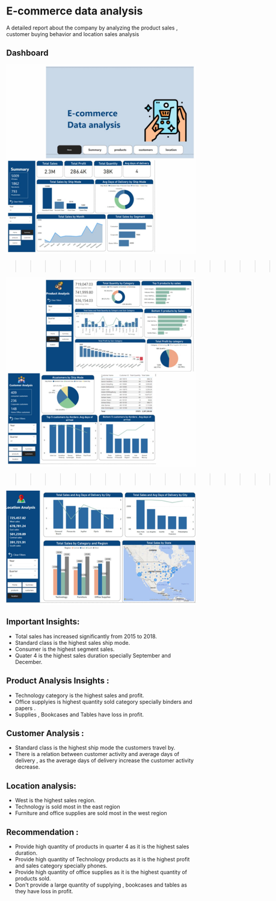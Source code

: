# E-commerce data analysis
A detailed report about the company by analyzing the product sales , customer buying behavior and location sales analysis
## Dashboard
![E-commerce-Data-analysis-project-PowerBi](https://github.com/Arwa988/E-commerce-Data-analysis-project-PowerBi/blob/main/WhatsApp%20Image%202025-01-24%20at%2012.17.08%20PM.jpeg)
>>>>>>>>>>>>>>>>>>>>>>>>>>>>>>>>>>>>>>>>>>>>>>>>>>>>>>>>>                                    >>>>>>>>>>>>>>>>>>>>>>>>>>>>>>>>>>>>>>>>>>>>>>>>>>>>>>>>>>>>>>>>>>>>>>>>>>>>>>>>>
![E-commerce-Data-analysis-project-PowerBi](https://github.com/Arwa988/E-commerce-Data-analysis-project-PowerBi/blob/main/WhatsApp%20Image%202025-01-24%20at%2012.17.08%20PM%20(1).jpeg)
>>>>>>>>>>>>>>>>>>>>>>>>>>>>>>>>>>>>>>>>>>>>>>>>>>>>>>>>>                                    >>>>>>>>>>>>>>>>>>>>>>>>>>>>>>>>>>>>>>>>>>>>>>>>>>>>>>>>>>>>>>>>>>>>>>>>>>>>>>>>>
![E-commerce-Data-analysis-project-PowerBi](https://github.com/Arwa988/E-commerce-Data-analysis-project-PowerBi/blob/main/WhatsApp%20Image%202025-01-24%20at%2012.17.08%20PM%20(2).jpeg)
## Important Insights:
- Total sales has increased significantly from 2015 to 2018.
- Standard class is the highest sales ship mode.
- Consumer is the highest segment sales.
- Quater 4 is the highest sales duration specially September and December.
## Product Analysis Insights :
-  Technology  category is the highest sales and profit.
-  Office supplyies is highest quantity sold category specially binders and papers .
-  Supplies , Bookcases and Tables have loss in profit.
## Customer Analysis :
- Standard class is the highest ship mode the customers travel by.
- There is a relation between customer activity and average days of delivery , as the average days of delivery increase the customer activity decrease.
## Location analysis:
- West is the highest  sales region.
- Technology is sold most in the east region
- Furniture and office supplies are sold most in the west region
## Recommendation :
- Provide high quantity of products in quarter 4  as it is the highest sales duration.
- Provide high quantity  of Technology products  as it is the highest profit and sales category specially phones.
- Provide high quantity of office  supplies  as it is the highest quantity of products sold.
- Don't provide a large quantity of supplying , bookcases and tables as they have loss in profit.

